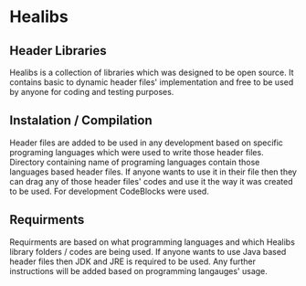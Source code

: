 # Healibs

## Header Libraries

Healibs is a collection of libraries which was designed to be open source. It contains basic to dynamic header files' implementation and free to be used by anyone for coding and testing purposes.

## Instalation / Compilation

Header files are added to be used in any development based on specific programing languages which were used to write those header files. Directory containing name of programing languages contain those languages based header files. If anyone wants to use it in their file then they can drag any of those header files' codes and use it the way it was created to be used. For development CodeBlocks were used.

## Requirments

Requirments are based on what programming languages and which Healibs library folders / codes are being used. If anyone wants to use Java based header files then JDK and JRE is required to be used. Any further instructions will be added based on programming langauges' usage.
